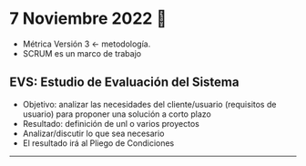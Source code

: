 # 7 Noviembre 2022 🐝

- Métrica Versión 3 <- metodología.
- SCRUM es un marco de trabajo

## EVS: Estudio de Evaluación del Sistema

- Objetivo: analizar las necesidades del cliente/usuario (requisitos de usuario) para proponer una solución a corto plazo
- Resultado: definición de unl o varios proyectos
- Analizar/discutir lo que sea necesario
- El resultado irá al Pliego de Condiciones

---